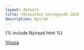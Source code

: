 ```yaml
---
layout: default
title: Választási névjegyzék 2022
description: Nyirád
---
```


{% include Nyiraad.html %}

[Vissza](./)
